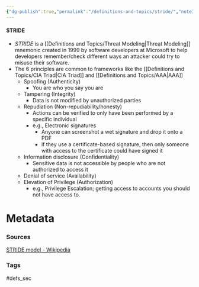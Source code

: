 ```yaml
---
{"dg-publish":true,"permalink":"/definitions-and-topics/stride/","noteIcon":""}
---
```


#### STRIDE
- *STRIDE* is a [[Definitions and Topics/Threat Modeling\|Threat Modeling]] mnemonic created in 1999 by software developers at Microsoft to help developers remember/check different ways an attacker could try to misuse their software.
- The 6 principles are common to frameworks like the [[Definitions and Topics/CIA Triad\|CIA Triad]] and [[Definitions and Topics/AAA\|AAA]]
	- Spoofing (Authenticity)
		- You are who you say you are
	- Tampering (Integrity)
		- Data is not modified by unauthorized parties
	- Repudiation (Non-repudiability/honesty)
		- Actions can be verified to only have been performed by a specific individual
		- e.g., Electronic signatures
			- Anyone can screenshot a wet signature and drop it onto a PDF
			- if they use a certificate-based signature, then only someone with access to the certificate could have signed it
	- Information disclosure (Confidentiality)
		- Sensitive data is not accessible by people who are not authorized to access it
	- Denial of service (Availability)
	- Elevation of Privilege (Authorization)
		- e.g., Privilege Escalation; getting access to accounts you should not have access to.




# Metadata

### Sources
[STRIDE model - Wikipedia](https://en.wikipedia.org/wiki/STRIDE_model)

### Tags
#defs_sec 